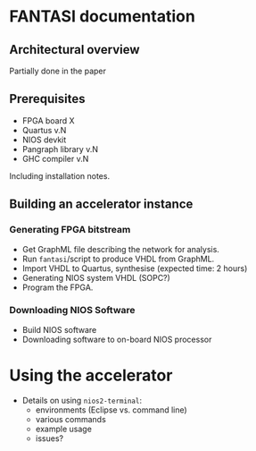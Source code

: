 # FANTASI documentation

## Architectural overview

Partially done in the paper

## Prerequisites

* FPGA board X
* Quartus v.N
* NIOS devkit
* Pangraph library v.N
* GHC compiler v.N

Including installation notes.

##  Building an accelerator instance

### Generating FPGA bitstream

* Get GraphML file describing the network for analysis.
* Run `fantasi`/script to produce VHDL from GraphML.
* Import VHDL to Quartus, synthesise (expected time: 2 hours)
* Generating NIOS system VHDL (SOPC?)
* Program the FPGA.

### Downloading NIOS Software

* Build NIOS software
* Downloading software to on-board NIOS processor

# Using the accelerator

* Details on using `nios2-terminal`:
  - environments (Eclipse vs. command line)
  - various commands
  - example usage
  - issues?
